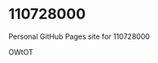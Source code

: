 # 110728000
Personal GitHub Pages site for 110728000































































OWtOT
